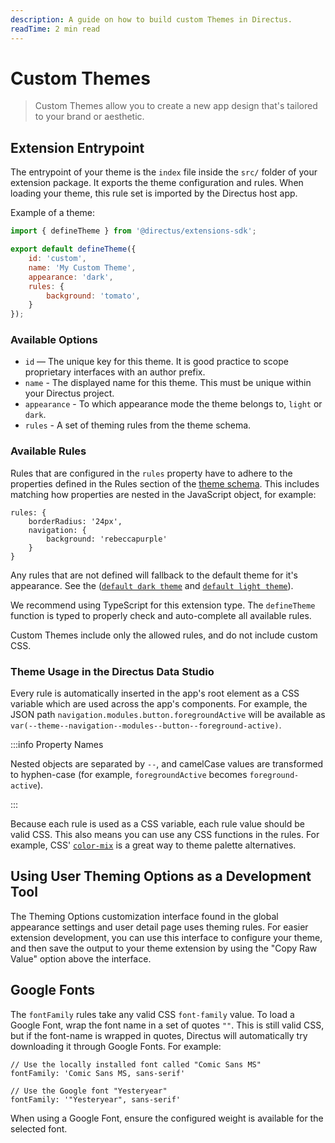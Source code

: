 ```yaml
---
description: A guide on how to build custom Themes in Directus.
readTime: 2 min read
---
```


# Custom Themes

> Custom Themes allow you to create a new app design that's tailored to your brand or aesthetic.

## Extension Entrypoint

The entrypoint of your theme is the `index` file inside the `src/` folder of your extension package. It exports the
theme configuration and rules. When loading your theme, this rule set is imported by the Directus host app.

Example of a theme:

```js
import { defineTheme } from '@directus/extensions-sdk';

export default defineTheme({
	id: 'custom',
	name: 'My Custom Theme',
	appearance: 'dark',
	rules: {
		background: 'tomato',
	}
});
```

### Available Options

- `id` — The unique key for this theme. It is good practice to scope proprietary interfaces with an author prefix.
- `name` - The displayed name for this theme. This must be unique within your Directus project.
- `appearance` - To which appearance mode the theme belongs to, `light` or `dark`.
- `rules` - A set of theming rules from the theme schema.

### Available Rules

Rules that are configured in the `rules` property have to adhere to the properties defined in the Rules section of the
[theme schema](https://github.com/directus/directus/blob/main/packages/themes/src/schemas/theme.ts). This includes
matching how properties are nested in the JavaScript object, for example:

```js{3-5}
rules: {
	borderRadius: '24px',
	navigation: {
		background: 'rebeccapurple'
	}
}
```

Any rules that are not defined will fallback to the default theme for it's appearance. See the
([`default dark theme`](https://github.com/directus/directus/blob/main/packages/themes/src/themes/dark/default.ts) and
[`default light theme`](https://github.com/directus/directus/blob/main/packages/themes/src/themes/dark/default.ts)).

We recommend using TypeScript for this extension type. The `defineTheme` function is typed to properly check and
auto-complete all available rules.

Custom Themes include only the allowed rules, and do not include custom CSS.

### Theme Usage in the Directus Data Studio

Every rule is automatically inserted in the app's root element as a CSS variable which are used across the app's
components. For example, the JSON path `navigation.modules.button.foregroundActive` will be available as
`var(--theme--navigation--modules--button--foreground-active)`.

:::info Property Names

Nested objects are separated by `--`, and camelCase values are transformed to hyphen-case (for example,
`foregroundActive` becomes `foreground-active`).

:::

Because each rule is used as a CSS variable, each rule value should be valid CSS. This also means you can use any CSS
functions in the rules. For example, CSS'
[`color-mix`](https://developer.mozilla.org/en-US/docs/Web/CSS/color_value/color-mix) is a great way to theme palette
alternatives.

## Using User Theming Options as a Development Tool

The Theming Options customization interface found in the global appearance settings and user detail page uses theming
rules. For easier extension development, you can use this interface to configure your theme, and then save the output to
your theme extension by using the "Copy Raw Value" option above the interface.

## Google Fonts

The `fontFamily` rules take any valid CSS `font-family` value. To load a Google Font, wrap the font name in a set of
quotes `""`. This is still valid CSS, but if the font-name is wrapped in quotes, Directus will automatically try
downloading it through Google Fonts. For example:

```
// Use the locally installed font called "Comic Sans MS"
fontFamily: 'Comic Sans MS, sans-serif'

// Use the Google font "Yesteryear"
fontFamily: '"Yesteryear", sans-serif'
```

When using a Google Font, ensure the configured weight is available for the selected font.
